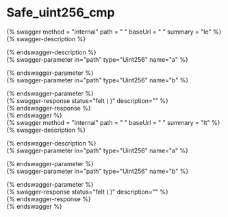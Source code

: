 
Safe_uint256_cmp
================
  
{% swagger method = "internal" path = " " baseUrl = " " summary = "le" %}  
{% swagger-description %}  
  
{% endswagger-description %}  
{% swagger-parameter in="path" type="Uint256" name="a" %}  
  
{% endswagger-parameter %}  
{% swagger-parameter in="path" type="Uint256" name="b" %}  
  
{% endswagger-parameter %}  
{% swagger-response status="felt (  )" description="" %}  
{% endswagger-response %}  
{% endswagger %}  
{% swagger method = "internal" path = " " baseUrl = " " summary = "lt" %}  
{% swagger-description %}  
  
{% endswagger-description %}  
{% swagger-parameter in="path" type="Uint256" name="a" %}  
  
{% endswagger-parameter %}  
{% swagger-parameter in="path" type="Uint256" name="b" %}  
  
{% endswagger-parameter %}  
{% swagger-response status="felt (  )" description="" %}  
{% endswagger-response %}  
{% endswagger %}